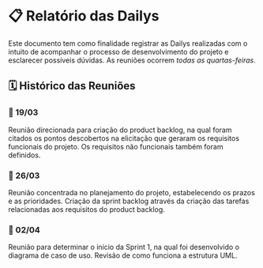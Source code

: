 # 📋 Relatório das Dailys

Este documento tem como finalidade registrar as Dailys realizadas com o intuito de acompanhar o processo de desenvolvimento do projeto e esclarecer possíveis dúvidas. As reuniões ocorrem *todas as quartas-feiras*.

## 🗓️ Histórico das Reuniões

### 📌 19/03
Reunião direcionada para criação do product backlog, na qual foram citados os pontos descobertos na elicitação que geraram os requisitos funcionais do projeto. Os requisitos não funcionais também foram definidos.

### 📌 26/03
Reunião concentrada no planejamento do projeto, estabelecendo os prazos e as prioridades. Criação da sprint backlog através da criação das tarefas relacionadas aos requisitos do product backlog.

### 📌 02/04
Reunião para determinar o início da Sprint 1, na qual foi desenvolvido o diagrama de caso de uso. Revisão de como funciona a estrutura UML.
